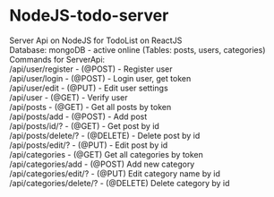 # NodeJS-todo-server
Server Api on NodeJS for TodoList on ReactJS <br />
Database: mongoDB - active online (Tables: posts, users, categories) <br />
Commands for ServerApi:<br />
/api/user/register - (@POST) - Register user<br />
/api/user/login - (@POST) - Login user, get token<br />
/api/user/edit - (@PUT) - Edit user settings<br />
/api/user - (@GET) - Verify user<br />
/api/posts - (@GET) - Get all posts by token<br />
/api/posts/add - (@POST) - Add post<br />
/api/posts/id/? - (@GET) - Get post by id<br />
/api/posts/delete/? - (@DELETE) - Delete post by id<br />
/api/posts/edit/? - (@PUT) - Edit post by id<br />
/api/categories - (@GET) Get all categories by token<br />
/api/categories/add - (@POST) Add new category<br />
/api/categories/edit/? - (@PUT) Edit category name by id<br />
/api/categories/delete/? - (@DELETE) Delete category by id<br />
